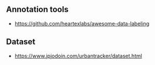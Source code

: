 ## Annotation tools

 - https://github.com/heartexlabs/awesome-data-labeling
 
## Dataset

 - https://www.jpjodoin.com/urbantracker/dataset.html
